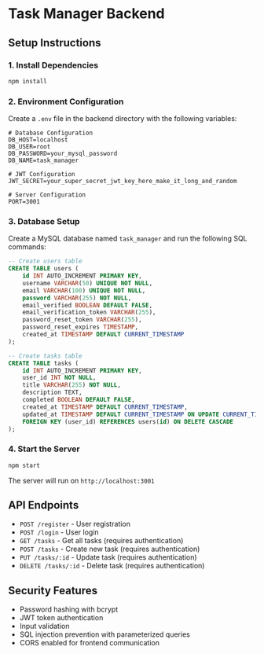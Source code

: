 # Task Manager Backend

## Setup Instructions

### 1. Install Dependencies
```bash
npm install
```

### 2. Environment Configuration
Create a `.env` file in the backend directory with the following variables:

```env
# Database Configuration
DB_HOST=localhost
DB_USER=root
DB_PASSWORD=your_mysql_password
DB_NAME=task_manager

# JWT Configuration
JWT_SECRET=your_super_secret_jwt_key_here_make_it_long_and_random

# Server Configuration
PORT=3001
```

### 3. Database Setup
Create a MySQL database named `task_manager` and run the following SQL commands:

```sql
-- Create users table
CREATE TABLE users (
    id INT AUTO_INCREMENT PRIMARY KEY,
    username VARCHAR(50) UNIQUE NOT NULL,
    email VARCHAR(100) UNIQUE NOT NULL,
    password VARCHAR(255) NOT NULL,
    email_verified BOOLEAN DEFAULT FALSE,
    email_verification_token VARCHAR(255),
    password_reset_token VARCHAR(255),
    password_reset_expires TIMESTAMP,
    created_at TIMESTAMP DEFAULT CURRENT_TIMESTAMP
);

-- Create tasks table
CREATE TABLE tasks (
    id INT AUTO_INCREMENT PRIMARY KEY,
    user_id INT NOT NULL,
    title VARCHAR(255) NOT NULL,
    description TEXT,
    completed BOOLEAN DEFAULT FALSE,
    created_at TIMESTAMP DEFAULT CURRENT_TIMESTAMP,
    updated_at TIMESTAMP DEFAULT CURRENT_TIMESTAMP ON UPDATE CURRENT_TIMESTAMP,
    FOREIGN KEY (user_id) REFERENCES users(id) ON DELETE CASCADE
);
```

### 4. Start the Server
```bash
npm start
```

The server will run on `http://localhost:3001`

## API Endpoints

- `POST /register` - User registration
- `POST /login` - User login
- `GET /tasks` - Get all tasks (requires authentication)
- `POST /tasks` - Create new task (requires authentication)
- `PUT /tasks/:id` - Update task (requires authentication)
- `DELETE /tasks/:id` - Delete task (requires authentication)

## Security Features

- Password hashing with bcrypt
- JWT token authentication
- Input validation
- SQL injection prevention with parameterized queries
- CORS enabled for frontend communication
